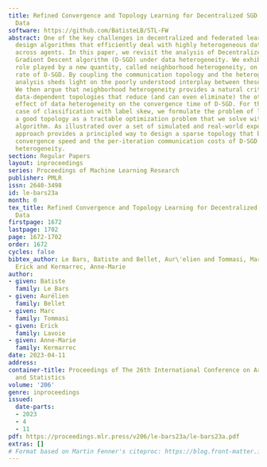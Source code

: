 ```yaml
---
title: Refined Convergence and Topology Learning for Decentralized SGD with Heterogeneous
  Data
software: https://github.com/BatisteLB/STL-FW
abstract: One of the key challenges in decentralized and federated learning is to
  design algorithms that efficiently deal with highly heterogeneous data distributions
  across agents. In this paper, we revisit the analysis of Decentralized Stochastic
  Gradient Descent algorithm (D-SGD) under data heterogeneity. We exhibit the key
  role played by a new quantity, called neighborhood heterogeneity, on the convergence
  rate of D-SGD. By coupling the communication topology and the heterogeneity, our
  analysis sheds light on the poorly understood interplay between these two concepts.
  We then argue that neighborhood heterogeneity provides a natural criterion to learn
  data-dependent topologies that reduce (and can even eliminate) the otherwise detrimental
  effect of data heterogeneity on the convergence time of D-SGD. For the important
  case of classification with label skew, we formulate the problem of learning such
  a good topology as a tractable optimization problem that we solve with a Frank-Wolfe
  algorithm. As illustrated over a set of simulated and real-world experiments, our
  approach provides a principled way to design a sparse topology that balances the
  convergence speed and the per-iteration communication costs of D-SGD under data
  heterogeneity.
section: Regular Papers
layout: inproceedings
series: Proceedings of Machine Learning Research
publisher: PMLR
issn: 2640-3498
id: le-bars23a
month: 0
tex_title: Refined Convergence and Topology Learning for Decentralized SGD with Heterogeneous
  Data
firstpage: 1672
lastpage: 1702
page: 1672-1702
order: 1672
cycles: false
bibtex_author: Le Bars, Batiste and Bellet, Aur\'elien and Tommasi, Marc and Lavoie,
  Erick and Kermarrec, Anne-Marie
author:
- given: Batiste
  family: Le Bars
- given: Aurélien
  family: Bellet
- given: Marc
  family: Tommasi
- given: Erick
  family: Lavoie
- given: Anne-Marie
  family: Kermarrec
date: 2023-04-11
address:
container-title: Proceedings of The 26th International Conference on Artificial Intelligence
  and Statistics
volume: '206'
genre: inproceedings
issued:
  date-parts:
  - 2023
  - 4
  - 11
pdf: https://proceedings.mlr.press/v206/le-bars23a/le-bars23a.pdf
extras: []
# Format based on Martin Fenner's citeproc: https://blog.front-matter.io/posts/citeproc-yaml-for-bibliographies/
---
```

